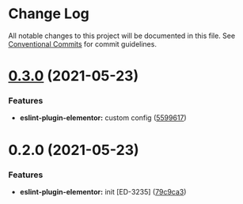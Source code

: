 # Change Log

All notable changes to this project will be documented in this file.
See [Conventional Commits](https://conventionalcommits.org) for commit guidelines.

# [0.3.0](https://github.com/elementor/elementor-editor-packages/compare/@elementor/eslint-plugin-elementor@0.2.0...@elementor/eslint-plugin-elementor@0.3.0) (2021-05-23)


### Features

* **eslint-plugin-elementor:** custom config ([5599617](https://github.com/elementor/elementor-editor-packages/commit/55996178e95b568de79115a852e147969c8fdf53))





# 0.2.0 (2021-05-23)


### Features

* **eslint-plugin-elementor:** init [ED-3235] ([79c9ca3](https://github.com/elementor/elementor-editor-packages/commit/79c9ca32c412216938b3ab03bbc4d822f2e15c0d))
